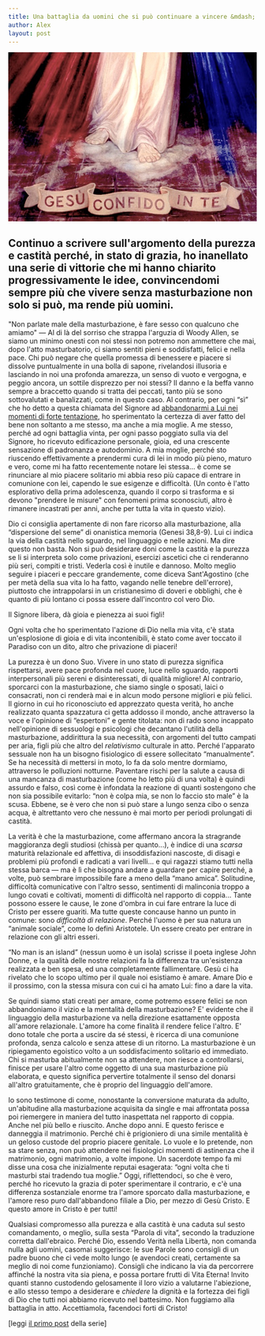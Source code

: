 ```yaml
---
title: Una battaglia da uomini che si può continuare a vincere &mdash; la purezza permanente 
author: Alex
layout: post
---
```


![](/img/posts/gesu-confido-in-te.jpg)
 
## Continuo a scrivere sull'argomento della purezza e castità perché, in stato di grazia, ho inanellato una serie di vittorie che mi hanno chiarito progressivamente le idee, convincendomi sempre più che vivere senza masturbazione non solo si può, ma rende più uomini.
 
"Non parlate male della masturbazione, è fare sesso con qualcuno che amiamo" &mdash; Al di là del sorriso che strappa l'arguzia di Woody Allen, se siamo un minimo onesti con noi stessi non potremo non ammettere che mai, dopo l'atto masturbatorio, ci siamo sentiti pieni e soddisfatti, felici e nella pace. Chi può negare che quella promessa di benessere e piacere si dissolve puntualmente in una bolla di sapone, rivelandosi illusoria e lasciando in noi una profonda amarezza, un senso di vuoto e vergogna, e peggio ancora, un sottile disprezzo per noi stessi? Il danno e la beffa vanno sempre a braccetto quando si tratta dei peccati, tanto più se sono sottovalutati e banalizzati, come in questo caso. Al contrario, per ogni “sì” che ho detto a questa chiamata del Signore ad [abbandonarmi a Lui nei momenti di forte tentazione](link), ho sperimentato la certezza di aver fatto del bene non soltanto a me stesso, ma anche a mia moglie. A me stesso, perché ad ogni battaglia vinta, per ogni passo poggiato sulla via del Signore, ho ricevuto edificazione personale, gioia, ed una crescente sensazione di padronanza e autodominio. A mia moglie, perché sto riuscendo effettivamente a prendermi cura di lei in modo più pieno, maturo e vero, come mi ha fatto recentemente notare lei stessa... è come se rinunciare al mio piacere solitario mi abbia reso più capace di entrare in comunione con lei, capendo le sue esigenze e difficoltà. (Un conto è l'atto esplorativo della prima adolescenza, quando il corpo si trasforma e si devono "prendere le misure" con fenomeni prima sconosciuti, altro è rimanere incastrati per anni, anche per tutta la vita in questo vizio).
 
Dio ci consiglia apertamente di non fare ricorso alla masturbazione, alla “dispersione del seme” di onanistica memoria (Genesi 38,8-9). Lui ci indica la via della castità nello sguardo, nel linguaggio e nelle azioni. Ma dire questo non basta. Non si può desiderare doni come la castità e la purezza se li si interpreta solo come privazioni, esercizi ascetici che ci renderanno più seri, compiti e tristi. Vederla così è inutile e dannoso. Molto meglio seguire i piaceri e peccare grandemente, come diceva Sant'Agostino (che per metà della sua vita lo ha fatto, vagando nelle tenebre dell'errore), piuttosto che intrappolarsi in un cristianesimo di doveri e obblighi, che è quanto di più lontano ci possa essere dall'incontro col vero Dio.
 
Il Signore libera, dà gioia e pienezza ai suoi figli!
 
Ogni volta che ho sperimentato l'azione di Dio nella mia vita, c'è stata un'esplosione di gioia e di vita incontenibili, è stato come aver toccato il Paradiso con un dito, altro che privazione di piaceri!
 
La purezza è un dono Suo. Vivere in uno stato di purezza significa rispettarsi, avere pace profonda nel cuore, luce nello sguardo, rapporti interpersonali più sereni e disinteressati, di qualità migliore! Al contrario, sporcarci con la masturbazione, che siamo single o sposati, laici o consacrati, non ci renderà mai e in alcun modo persone migliori e più felici. Il giorno in cui ho riconosciuto ed apprezzato questa verità, ho anche realizzato quanta spazzatura ci getta addosso il mondo, anche attraverso la voce e l'opinione di “espertoni” e gente titolata: non di rado sono incappato nell'opinione di sessuologi e psicologi che decantano l'utilità della masturbazione, addirittura la sua necessità, con argomenti del tutto campati per aria, figli più che altro del *relativismo* culturale in atto. Perché l'apparato sessuale non ha un bisogno fisiologico di essere sollecitato “manualmente”. Se ha necessità di mettersi in moto, lo fa da solo mentre dormiamo, attraverso le polluzioni notturne. Paventare rischi per la salute a causa di una mancanza di masturbazione (come ho letto più di una volta) è quindi assurdo e falso, così come è infondata la reazione di quanti sostengono che non sia possibile evitarlo: “non è colpa mia, se non lo faccio sto male” è la scusa. Ebbene, se è vero che non si può stare a lungo senza cibo o senza acqua, è altrettanto vero che nessuno è mai morto per periodi prolungati di castità.

 
La verità è che la masturbazione, come affermano ancora la stragrande maggioranza degli studiosi (chissà per quanto...), è indice di una *scarsa* maturità relazionale ed affettiva, di insoddisfazioni nascoste, di disagi e problemi più profondi e radicati a vari livelli... e qui ragazzi stiamo tutti nella stessa barca &mdash; ma è lì che bisogna andare a guardare per capire perché, a volte, può sembrare impossibile fare a meno della “mano amica”. Solitudine, difficoltà comunicative con l'altro sesso, sentimenti di malinconia troppo a lungo covati e coltivati, momenti di difficoltà nel rapporto di coppia... Tante possono essere le cause, le zone d'ombra in cui fare entrare la luce di Cristo per essere guariti. Ma tutte queste concause hanno un punto in comune: sono *difficoltà di relazione*. Perché l'uomo è per sua natura un “animale sociale”, come lo definì Aristotele. Un essere creato per entrare in relazione con gli altri esseri.
 
“No man is an island” (nessun uomo è un isola) scrisse il poeta inglese John Donne, e la qualità delle nostre relazioni fa la differenza tra un'esistenza realizzata e ben spesa, ed una completamente fallimentare. Gesù ci ha rivelato che lo scopo ultimo per il quale noi esistiamo è amare. Amare Dio e il prossimo, con la stessa misura con cui ci ha amato Lui: fino a dare la vita.
 
Se quindi siamo stati creati per amare, come potremo essere felici se non abbandoniamo il vizio e la mentalità della masturbazione? E' evidente che il linguaggio della masturbazione va nella direzione esattamente opposta all'amore relazionale. L'amore ha come finalità il rendere felice l'altro. E' dono totale che porta a uscire da sé stessi, è ricerca di una comunione profonda, senza calcolo e senza attese di un ritorno. La masturbazione è un ripiegamento egoistico volto a un soddisfacimento solitario ed immediato. Chi si masturba abitualmente non sa attendere, non riesce a controllarsi, finisce per usare l'altro come oggetto di una sua masturbazione più elaborata, e questo significa pervertire totalmente il senso del donarsi all'altro gratuitamente, che è proprio del linguaggio dell'amore.
 
Io sono testimone di come, nonostante la conversione maturata da adulto, un'abitudine alla masturbazione acquisita da single e mai affrontata possa poi riemergere in maniera del tutto inaspettata nel rapporto di coppia. Anche nel più bello e riuscito. Anche dopo anni. E questo ferisce e danneggia il matrimonio. Perché chi è prigioniero di una simile mentalità è un geloso custode del proprio piacere genitale. Lo vuole e lo pretende, non sa stare senza, non può attendere nei fisiologici momenti di astinenza che il matrimonio, ogni matrimonio, a volte impone. Un sacerdote tempo fa mi disse una cosa che inizialmente reputai esagerata: “ogni volta che ti masturbi stai tradendo tua moglie.” Oggi, riflettendoci, so che è vero, perché ho ricevuto la grazia di poter sperimentare il contrario, e c'è una differenza sostanziale enorme tra l'amore sporcato dalla masturbazione, e l'amore reso puro dall'abbandono filiale a Dio, per mezzo di Gesù Cristo. E questo amore in Cristo è per tutti!
 
Qualsiasi compromesso alla purezza e alla castità è una caduta sul sesto comandamento, o meglio, sulla sesta “Parola di vita”, secondo la traduzione corretta dall'ebraico. Perché Dio, essendo Verità nella Libertà, non comanda nulla agli uomini, casomai suggerisce: le sue Parole sono consigli di un padre buono che ci vede molto lungo (e avendoci creati, certamente sa meglio di noi come funzioniamo). Consigli che indicano la via da percorrere affinché la nostra vita sia piena, e possa portare frutti di Vita Eterna! Invito quanti stanno custodendo gelosamente il loro vizio a valutarne l'abiezione, e allo stesso tempo a desiderare e *chiedere* la dignità e la fortezza dei figli di Dio che tutti noi abbiamo ricevuto nel battesimo. Non fuggiamo alla battaglia in atto. Accettiamola, facendoci forti di Cristo!

\[leggi [il primo post](link) della serie\]
